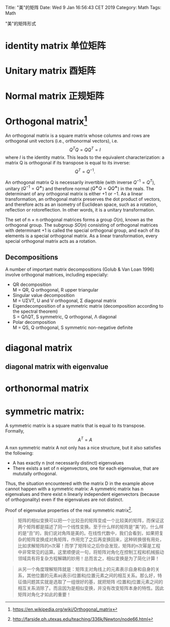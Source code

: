 Title: "美"的矩阵
Date: Wed  9 Jan 16:56:43 CET 2019
Category: Math
Tags: Math

"美"的矩阵形式
# identity matrix 单位矩阵
# Unitary matrix 酉矩阵
# Normal matrix 正规矩阵

# Orthogonal matrix[^1]
An orthogonal matrix is a square matrix whose columns and rows are orthogonal
unit vectors (i.e., orthonormal vectors), i.e.
$$Q^{T} Q = Q Q^{T} = I$$
where $I$ is the identity matrix.
This leads to the equivalent characterization: a matrix Q is orthogonal if
its transpose is equal to its inverse:
$$Q^{T} = Q^{−1}. $$

An orthogonal matrix Q is necessarily invertible (with inverse $Q^{−1} = Q^{T}$),
unitary ($Q^{−1} = Q^{∗}$) and therefore normal ($Q^{∗}Q = QQ^{∗}$) in the reals.
The determinant of any orthogonal matrix is either +1 or −1. As a linear
transformation, an orthogonal matrix preserves the dot product of vectors, and
therefore acts as an isometry of Euclidean space, such as a rotation, reflection
or rotoreflection. In other words, it is a unitary transformation.

The set of n × n orthogonal matrices forms a group $O(n)$, known as
the orthogonal group. The subgroup $SO(n)$ consisting of orthogonal
matrices with determinant +1 is called the special orthogonal
group, and each of its elements is a special orthogonal matrix. As
a linear transformation, every special orthogonal matrix acts as a
rotation.

## Decompositions
A number of important matrix decompositions (Golub & Van Loan 1996) involve
orthogonal matrices, including especially:

* QR decomposition  
    M = QR, Q orthogonal, R upper triangular
* Singular value decomposition  
    M = UΣVT, U and V orthogonal, Σ diagonal matrix
* Eigendecomposition of a symmetric matrix (decomposition according to the spectral theorem)  
    S = QΛQT, S symmetric, Q orthogonal, Λ diagonal
* Polar decomposition  
    M = QS, Q orthogonal, S symmetric non-negative definite

# diagonal matrix
## diagonal matrix with eigenvalue

# orthonormal matrix

# symmetric matrix:
A symmetric matrix is a square matrix that is equal to its transpose. Formally,
$$A^{T} = A$$
A nxn symmetric matrix A not only has a nice structure, but it also satisfies
the following:

* A has exactly n (not necessarily distinct) eigenvalues
* There exists a set of n eigenvectors, one for each eigenvalue, that are mututally orthogonal.

Thus, the situation encountered with the matrix D in the example above cannot
happen with a symmetric matrix: A symmetric matrix has n eigenvalues and there
exist n linearly independent eigenvectors (because of orthogonality) even if
the eigenvalues are not distinct.

Proof of eigenvalue properties of the real symmetric matrix[^2].


> 矩阵的相似变换可以把一个比较丑的矩阵变成一个比较美的矩阵，而保证这两个矩阵都是描述了同一个线性变换。至于什么样的矩阵是“美”的，什么样的是“丑”的，我们说对角阵是美的。在线性代数中，我们会看到，如果把复杂的矩阵变换成对角矩阵，作用完了之后再变换回来，这种转换很有用处，比如求解矩阵的n次幂！而学了矩阵论之后你会发现，矩阵的n次幂是工程中非常常见的运算。这里顺便说一句，将矩阵对角化在控制工程和机械振动领域具有将复杂方程解耦的妙用！总而言之，相似变换是为了简化计算！

> 从另一个角度理解矩阵就是：矩阵主对角线上的元素表示自身和自身的关系，其他位置的元素aij表示i位置和j位置元素之间的相互关系。那么好，特征值问题其实就是选取了一组很好的基，就把矩阵 i位置和j位置元素之间的相互关系消除了。而且因为是相似变换，并没有改变矩阵本身的特性。因此矩阵对角化才如此的重要！


[^1]:https://en.wikipedia.org/wiki/Orthogonal_matrix 
[^2]: http://farside.ph.utexas.edu/teaching/336k/Newton/node66.html
